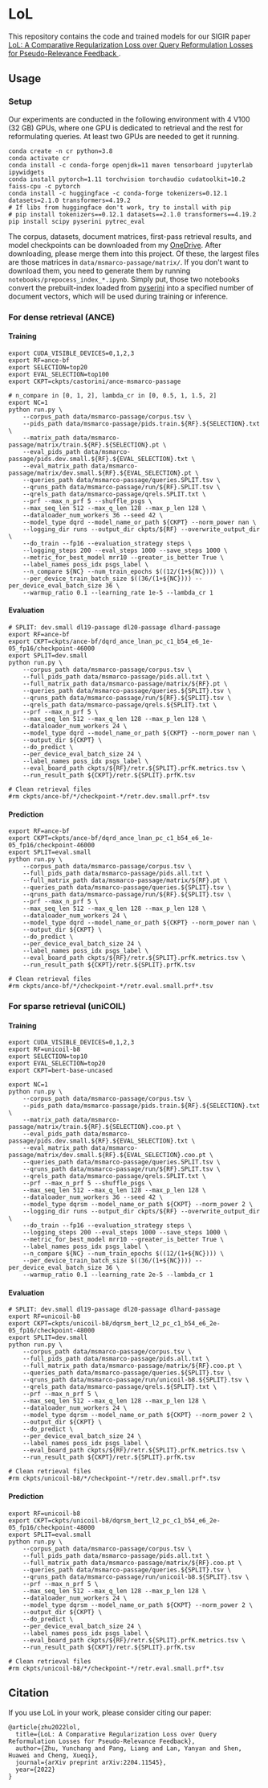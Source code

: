 # LoL

This repository contains the code and trained models for our SIGIR paper [LoL: A Comparative Regularization Loss over Query Reformulation Losses for Pseudo-Relevance Feedback
](https://arxiv.org/abs/2204.11545).

## Usage

### Setup

Our experiments are conducted in the following environment with 4 V100 (32 GB) GPUs, where one GPU is dedicated to retrieval and the rest for reformulating queries.
At least two GPUs are needed to get it running.
```shell
conda create -n cr python=3.8
conda activate cr
conda install -c conda-forge openjdk=11 maven tensorboard jupyterlab ipywidgets
conda install pytorch=1.11 torchvision torchaudio cudatoolkit=10.2 faiss-cpu -c pytorch
conda install -c huggingface -c conda-forge tokenizers=0.12.1 datasets=2.1.0 transformers=4.19.2
# If libs from huggingface don't work, try to install with pip
# pip install tokenizers==0.12.1 datasets==2.1.0 transformers==4.19.2
pip install scipy pyserini pytrec_eval
```

The corpus, datasets, document matrices, first-pass retrieval results, and model checkpoints can be downloaded from my [OneDrive](https://mailsucaseducn-my.sharepoint.com/:f:/g/personal/zhuyunchang17_mails_ucas_edu_cn/EkKyXIuEcDNAu2MpfRxdo_oB6fw8WdG4c3GUfVgKRfReeg).
After downloading, please merge them into this project.
Of these, the largest files are those matrices in `data/msmarco-passage/matrix/`.
If you don't want to download them, you need to generate them by running `notebooks/prepocess_index_*.ipynb`.
Simply put, those two notebooks convert the prebuilt-index loaded from [pyserini](https://github.com/castorini/pyserini) into a specified number of document vectors, which will be used during training or inference.

### For dense retrieval (ANCE)

#### Training

```shell
export CUDA_VISIBLE_DEVICES=0,1,2,3
export RF=ance-bf
export SELECTION=top20
export EVAL_SELECTION=top100
export CKPT=ckpts/castorini/ance-msmarco-passage

# n_compare in [0, 1, 2], lambda_cr in [0, 0.5, 1, 1.5, 2]
export NC=1
python run.py \
    --corpus_path data/msmarco-passage/corpus.tsv \
    --pids_path data/msmarco-passage/pids.train.${RF}.${SELECTION}.txt \
    --matrix_path data/msmarco-passage/matrix/train.${RF}.${SELECTION}.pt \
    --eval_pids_path data/msmarco-passage/pids.dev.small.${RF}.${EVAL_SELECTION}.txt \
    --eval_matrix_path data/msmarco-passage/matrix/dev.small.${RF}.${EVAL_SELECTION}.pt \
    --queries_path data/msmarco-passage/queries.SPLIT.tsv \
    --qruns_path data/msmarco-passage/run/${RF}.SPLIT.tsv \
    --qrels_path data/msmarco-passage/qrels.SPLIT.txt \
    --prf --max_n_prf 5 --shuffle_psgs \
    --max_seq_len 512 --max_q_len 128 --max_p_len 128 \
    --dataloader_num_workers 36 --seed 42 \
    --model_type dqrd --model_name_or_path ${CKPT} --norm_power nan \
    --logging_dir runs --output_dir ckpts/${RF} --overwrite_output_dir \
    --do_train --fp16 --evaluation_strategy steps \
    --logging_steps 200 --eval_steps 1000 --save_steps 1000 \
    --metric_for_best_model mrr10 --greater_is_better True \
    --label_names poss_idx psgs_label \
    --n_compare ${NC} --num_train_epochs $((12/(1+${NC}))) \
    --per_device_train_batch_size $((36/(1+${NC}))) --per_device_eval_batch_size 36 \
    --warmup_ratio 0.1 --learning_rate 1e-5 --lambda_cr 1
```

#### Evaluation

```shell
# SPLIT: dev.small dl19-passage dl20-passage dlhard-passage
export RF=ance-bf
export CKPT=ckpts/ance-bf/dqrd_ance_lnan_pc_c1_b54_e6_1e-05_fp16/checkpoint-46000
export SPLIT=dev.small
python run.py \
    --corpus_path data/msmarco-passage/corpus.tsv \
    --full_pids_path data/msmarco-passage/pids.all.txt \
    --full_matrix_path data/msmarco-passage/matrix/${RF}.pt \
    --queries_path data/msmarco-passage/queries.${SPLIT}.tsv \
    --qruns_path data/msmarco-passage/run/${RF}.${SPLIT}.tsv \
    --qrels_path data/msmarco-passage/qrels.${SPLIT}.txt \
    --prf --max_n_prf 5 \
    --max_seq_len 512 --max_q_len 128 --max_p_len 128 \
    --dataloader_num_workers 24 \
    --model_type dqrd --model_name_or_path ${CKPT} --norm_power nan \
    --output_dir ${CKPT} \
    --do_predict \
    --per_device_eval_batch_size 24 \
    --label_names poss_idx psgs_label \
    --eval_board_path ckpts/${RF}/retr.${SPLIT}.prfK.metrics.tsv \
    --run_result_path ${CKPT}/retr.${SPLIT}.prfK.tsv

# Clean retrieval files
#rm ckpts/ance-bf/*/checkpoint-*/retr.dev.small.prf*.tsv
```

#### Prediction

```shell
export RF=ance-bf
export CKPT=ckpts/ance-bf/dqrd_ance_lnan_pc_c1_b54_e6_1e-05_fp16/checkpoint-46000
export SPLIT=eval.small
python run.py \
    --corpus_path data/msmarco-passage/corpus.tsv \
    --full_pids_path data/msmarco-passage/pids.all.txt \
    --full_matrix_path data/msmarco-passage/matrix/${RF}.pt \
    --queries_path data/msmarco-passage/queries.${SPLIT}.tsv \
    --qruns_path data/msmarco-passage/run/${RF}.${SPLIT}.tsv \
    --prf --max_n_prf 5 \
    --max_seq_len 512 --max_q_len 128 --max_p_len 128 \
    --dataloader_num_workers 24 \
    --model_type dqrd --model_name_or_path ${CKPT} --norm_power nan \
    --output_dir ${CKPT} \
    --do_predict \
    --per_device_eval_batch_size 24 \
    --label_names poss_idx psgs_label \
    --eval_board_path ckpts/${RF}/retr.${SPLIT}.prfK.metrics.tsv \
    --run_result_path ${CKPT}/retr.${SPLIT}.prfK.tsv

# Clean retrieval files
#rm ckpts/ance-bf/*/checkpoint-*/retr.eval.small.prf*.tsv
```

### For sparse retrieval (uniCOIL)

#### Training

```shell
export CUDA_VISIBLE_DEVICES=0,1,2,3
export RF=unicoil-b8
export SELECTION=top10
export EVAL_SELECTION=top20
export CKPT=bert-base-uncased

export NC=1
python run.py \
    --corpus_path data/msmarco-passage/corpus.tsv \
    --pids_path data/msmarco-passage/pids.train.${RF}.${SELECTION}.txt \
    --matrix_path data/msmarco-passage/matrix/train.${RF}.${SELECTION}.coo.pt \
    --eval_pids_path data/msmarco-passage/pids.dev.small.${RF}.${EVAL_SELECTION}.txt \
    --eval_matrix_path data/msmarco-passage/matrix/dev.small.${RF}.${EVAL_SELECTION}.coo.pt \
    --queries_path data/msmarco-passage/queries.SPLIT.tsv \
    --qruns_path data/msmarco-passage/run/${RF}.SPLIT.tsv \
    --qrels_path data/msmarco-passage/qrels.SPLIT.txt \
    --prf --max_n_prf 5 --shuffle_psgs \
    --max_seq_len 512 --max_q_len 128 --max_p_len 128 \
    --dataloader_num_workers 36 --seed 42 \
    --model_type dqrsm --model_name_or_path ${CKPT} --norm_power 2 \
    --logging_dir runs --output_dir ckpts/${RF} --overwrite_output_dir \
    --do_train --fp16 --evaluation_strategy steps \
    --logging_steps 200 --eval_steps 1000 --save_steps 1000 \
    --metric_for_best_model mrr10 --greater_is_better True \
    --label_names poss_idx psgs_label \
    --n_compare ${NC} --num_train_epochs $((12/(1+${NC}))) \
    --per_device_train_batch_size $((36/(1+${NC}))) --per_device_eval_batch_size 36 \
    --warmup_ratio 0.1 --learning_rate 2e-5 --lambda_cr 1
```

#### Evaluation

```shell
# SPLIT: dev.small dl19-passage dl20-passage dlhard-passage
export RF=unicoil-b8
export CKPT=ckpts/unicoil-b8/dqrsm_bert_l2_pc_c1_b54_e6_2e-05_fp16/checkpoint-48000
export SPLIT=dev.small
python run.py \
    --corpus_path data/msmarco-passage/corpus.tsv \
    --full_pids_path data/msmarco-passage/pids.all.txt \
    --full_matrix_path data/msmarco-passage/matrix/${RF}.coo.pt \
    --queries_path data/msmarco-passage/queries.${SPLIT}.tsv \
    --qruns_path data/msmarco-passage/run/unicoil-b8.${SPLIT}.tsv \
    --qrels_path data/msmarco-passage/qrels.${SPLIT}.txt \
    --prf --max_n_prf 5 \
    --max_seq_len 512 --max_q_len 128 --max_p_len 128 \
    --dataloader_num_workers 24 \
    --model_type dqrsm --model_name_or_path ${CKPT} --norm_power 2 \
    --output_dir ${CKPT} \
    --do_predict \
    --per_device_eval_batch_size 24 \
    --label_names poss_idx psgs_label \
    --eval_board_path ckpts/${RF}/retr.${SPLIT}.prfK.metrics.tsv \
    --run_result_path ${CKPT}/retr.${SPLIT}.prfK.tsv

# Clean retrieval files
#rm ckpts/unicoil-b8/*/checkpoint-*/retr.dev.small.prf*.tsv
```

#### Prediction

```shell
export RF=unicoil-b8
export CKPT=ckpts/unicoil-b8/dqrsm_bert_l2_pc_c1_b54_e6_2e-05_fp16/checkpoint-48000
export SPLIT=eval.small
python run.py \
    --corpus_path data/msmarco-passage/corpus.tsv \
    --full_pids_path data/msmarco-passage/pids.all.txt \
    --full_matrix_path data/msmarco-passage/matrix/${RF}.coo.pt \
    --queries_path data/msmarco-passage/queries.${SPLIT}.tsv \
    --qruns_path data/msmarco-passage/run/unicoil-b8.${SPLIT}.tsv \
    --prf --max_n_prf 5 \
    --max_seq_len 512 --max_q_len 128 --max_p_len 128 \
    --dataloader_num_workers 24 \
    --model_type dqrsm --model_name_or_path ${CKPT} --norm_power 2 \
    --output_dir ${CKPT} \
    --do_predict \
    --per_device_eval_batch_size 24 \
    --label_names poss_idx psgs_label \
    --eval_board_path ckpts/${RF}/retr.${SPLIT}.prfK.metrics.tsv \
    --run_result_path ${CKPT}/retr.${SPLIT}.prfK.tsv

# Clean retrieval files
#rm ckpts/unicoil-b8/*/checkpoint-*/retr.eval.small.prf*.tsv
```


## Citation

If you use LoL in your work, please consider citing our paper:
```
@article{zhu2022lol,
  title={LoL: A Comparative Regularization Loss over Query Reformulation Losses for Pseudo-Relevance Feedback},
  author={Zhu, Yunchang and Pang, Liang and Lan, Yanyan and Shen, Huawei and Cheng, Xueqi},
  journal={arXiv preprint arXiv:2204.11545},
  year={2022}
}
```